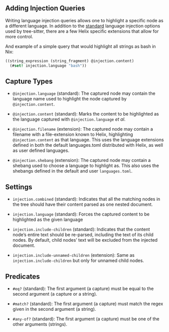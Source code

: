 ## Adding Injection Queries

Writing language injection queries allows one to highlight a specific node as a different language.
In addition to the [standard][upstream-docs] language injection options used by tree-sitter, there
are a few Helix specific extensions that allow for more control.

And example of a simple query that would highlight all strings as bash in Nix:
```scm
((string_expression (string_fragment) @injection.content)
  (#set! injection.language "bash"))
```

## Capture Types

- `@injection.language` (standard):
The captured node may contain the language name used to highlight the node captured by
`@injection.content`.

- `@injection.content` (standard):
Marks the content to be highlighted as the language captured with `@injection.language` _et al_.

- `@injection.filename` (extension):
The captured node may contain a filename with a file-extension known to Helix,
highlighting `@injection.content` as that language. This uses the language extensions defined in
both the default languages.toml distributed with Helix, as well as user defined languages.

- `@injection.shebang` (extension):
The captured node may contain a shebang used to choose a language to highlight as. This also uses
the shebangs defined in the default and user `languages.toml`.

## Settings

- `injection.combined` (standard):
Indicates that all the matching nodes in the tree should have their content parsed as one
nested document.

- `injection.language` (standard):
Forces the captured content to be highlighted as the given language

- `injection.include-children` (standard):
Indicates that the content node’s entire text should be re-parsed, including the text of its child
nodes. By default, child nodes’ text will be excluded from the injected document.

- `injection.include-unnamed-children` (extension):
Same as `injection.include-children` but only for unnamed child nodes.

## Predicates

- `#eq?` (standard):
The first argument (a capture) must be equal to the second argument
(a capture or a string).

- `#match?` (standard):
The first argument (a capture) must match the regex given in the
second argument (a string).

- `#any-of?` (standard):
The first argument (a capture) must be one of the other arguments (strings).

[upstream-docs]: https://tree-sitter.github.io/tree-sitter/3-syntax-highlighting.html#language-injection
